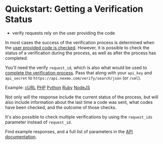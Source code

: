 # Quickstart: Getting a Verification Status

- verify requests rely on the user providing the code

In most cases the success of the verification process is determined when the [user provided code is checked][verify]. 
However, it is possible to check the status of a verification during the process, as well as after the process has 
completed.

You'll need the verify `request_id`, which is also what would be used to [complete the verification process][verify].
Pass that along with your `api_key` and `api_secret` to `https://api.nexmo.com/verify/search/json` (or `/xml`).

Example: [cURL](./curl/search.sh) [PHP](./php/search.php) [Python](./python/search.py) [Ruby](./ruby/search.rb) [NodeJS](./node/search.js)

Not only will the response include the current status of the process, but will also include information about the last
time a code was sent, what codes have been checked, and the outcome of those checks.

It's also possible to check multiple verifications by using the `request_ids` parameter instead of `request_id`.

Find example responses, and a full list of parameters in the [API documentation][docs].

[verify]: ../verify/
[docs]: https://docs.nexmo.com/index.php/verify/control